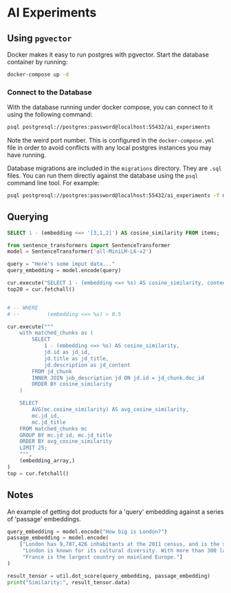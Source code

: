 # AI Experiments

## Using `pgvector`

Docker makes it easy to run postgres with pgvector. Start the database container by running:

```bash
docker-compose up -d
```

### Connect to the Database

With the database running under docker compose, you can connect to it using the following command:

```bash
psql postgresql://postgres:password@localhost:55432/ai_experiments
```

Note the weird port number. This is configured in the `docker-compose.yml` file in order to avoid conflicts with any local postgres instances you may have running.

Database migrations are included in the `migrations` directory. They are `.sql` files. You can run them directly against the database using the `psql` command line tool. For example:

```bash
psql postgresql://postgres:password@localhost:55432/ai_experiments -f migrations/20230902_set_up_db.sql
```

## Querying

```sql
SELECT 1 - (embedding <=> '[3,1,2]') AS cosine_similarity FROM items;
```

```python
from sentence_transformers import SentenceTransformer
model = SentenceTransformer('all-MiniLM-L6-v2')

query = "Here's some imput data..."
query_embedding = model.encode(query)

cur.execute("SELECT 1 - (embedding <=> %s) AS cosine_similarity, content FROM jd_chunks ORDER BY cosine_similarity LIMIT 20;", (embedding_array,))
top20 = cur.fetchall()


# -- WHERE
# --         (embedding <=> %s) > 0.5

cur.execute("""
    with matched_chunks as (
        SELECT
            1 - (embedding <=> %s) AS cosine_similarity,
            jd.id as jd_id,
            jd.title as jd_title,
            jd.description as jd_content
        FROM jd_chunk
        INNER JOIN job_description jd ON jd.id = jd_chunk.doc_id
        ORDER BY cosine_similarity
    )

    SELECT
        AVG(mc.cosine_similarity) AS avg_cosine_similarity,
        mc.jd_id,
        mc.jd_title
    FROM matched_chunks mc
    GROUP BY mc.jd_id, mc.jd_title
    ORDER BY avg_cosine_similarity
    LIMIT 25;
    """,
    (embedding_array,)
)
top = cur.fetchall()
```

## Notes

An example of getting dot products for a 'query' embedding against a series of 'passage' embeddings.

```python
query_embedding = model.encode("How big is London?")
passage_embedding = model.encode(
    ["London has 9,787,426 inhabitants at the 2011 census, and is the second most populous city in the United Kingdom, after Birmingham.",
     "London is known for its cultural diversity. With more than 300 languages spoken in the city, London is the most linguistically diverse place in the European Union.",
     "France is the largest country on mainland Europe."]
)

result_tensor = util.dot_score(query_embedding, passage_embedding)
print("Similarity:", result_tensor.data)
```
